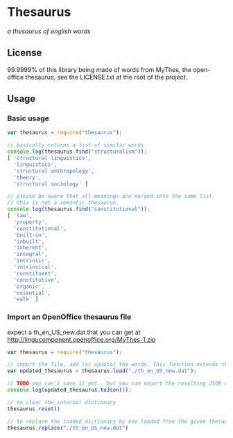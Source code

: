 
# Thesaurus

*a thesaurus of english words*

## License

99.9999% of this library being made of words from MyThes, the open-office thesaurus, see the LICENSE.txt at the root of the project.

## Usage

### Basic usage

```Javascript
var thesaurus = require("thesaurus");

// basically returns a list of similar words
console.log(thesaurus.find("structuralism"));
[ 'structural linguistics',
  'linguistics',
  'structural anthropology',
  'theory',
  'structural sociology' ]

// please be aware that all meanings are merged into the same list.
// this is not a semantic thesaurus.
console.log(thesaurus.find("constitutional"));
[ 'law',
  'property',
  'constitutional',
  'built-in',
  'inbuilt',
  'inherent',
  'integral',
  'intrinsic',
  'intrinsical',
  'constituent',
  'constitutive',
  'organic',
  'essential',
  'walk' ]
```

### Import an OpenOffice thesaurus file

expect a th_en_US_new.dat that you can get at http://lingucomponent.openoffice.org/MyThes-1.zip

```Javascript
var thesaurus = require("thesaurus");

// import the file, add (or update) the words. This function extends the preloaded English Thesaurus Dictionary. For using the loaded one only, use "replace" function instead.
var updated_thesaurus = thesaurus.load("./th_en_US_new.dat");

// TODO you can't save it yet.. but you can export the resulting JSON using:
console.log(updated_thesaurus.toJson());

// to clear the internal dictionary
thesaurus.reset()

// to replace the loaded dictionary by one loaded from the given thesaurus dat file.(reset and load) 
thesaurus.replace("./th_en_US_new.dat")
```
